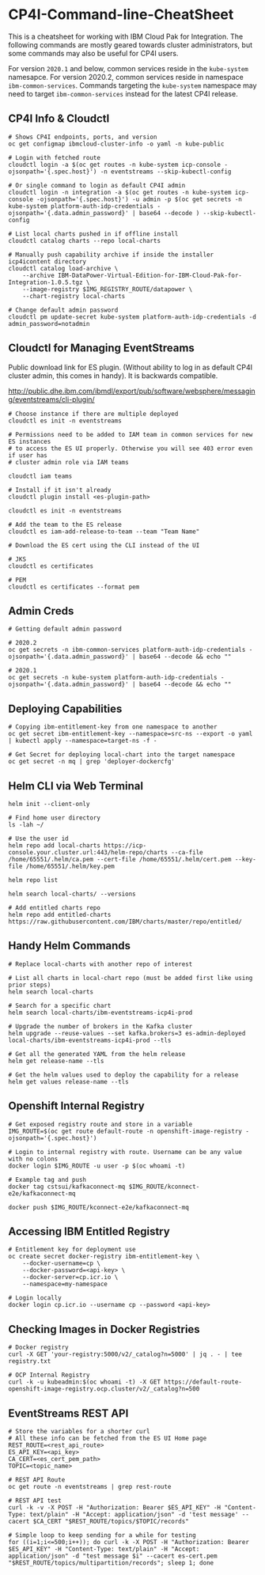 # CP4I-Command-line-CheatSheet

This is a cheatsheet for working with IBM Cloud Pak for Integration. The following commands are mostly geared towards cluster administrators, but some commands may also be useful for CP4I users.

For version `2020.1` and below, common services reside in the `kube-system` namesapce. For version 2020.2, common services reside in namespace `ibm-common-services`. Commands targeting the `kube-system` namespace may need to target `ibm-common-services` instead for the latest CP4I release.

## CP4I Info & Cloudctl

```
# Shows CP4I endpoints, ports, and version
oc get configmap ibmcloud-cluster-info -o yaml -n kube-public

# Login with fetched route
cloudctl login -a $(oc get routes -n kube-system icp-console -ojsonpath='{.spec.host}') -n eventstreams --skip-kubectl-config

# Or single command to login as default CP4I admin 
cloudctl login -n integration -a $(oc get routes -n kube-system icp-console -ojsonpath='{.spec.host}') -u admin -p $(oc get secrets -n kube-system platform-auth-idp-credentials -ojsonpath='{.data.admin_password}' | base64 --decode ) --skip-kubectl-config

# List local charts pushed in if offline install
cloudctl catalog charts --repo local-charts

# Manually push capability archive if inside the installer icp4icontent directory
cloudctl catalog load-archive \
    --archive IBM-DataPower-Virtual-Edition-for-IBM-Cloud-Pak-for-Integration-1.0.5.tgz \
    --image-registry $IMG_REGISTRY_ROUTE/datapower \
    --chart-registry local-charts
    
# Change default admin password
cloudctl pm update-secret kube-system platform-auth-idp-credentials -d admin_password=notadmin
```

## Cloudctl for Managing EventStreams

Public download link for ES plugin. (Without ability to log in as default CP4I cluster admin, this comes in handy). It is backwards compatible.

http://public.dhe.ibm.com/ibmdl/export/pub/software/websphere/messaging/eventstreams/cli-plugin/

```
# Choose instance if there are multiple deployed
cloudctl es init -n eventstreams

# Permissions need to be added to IAM team in common services for new ES instances
# to access the ES UI properly. Otherwise you will see 403 error even if user has
# cluster admin role via IAM teams

cloudctl iam teams

# Install if it isn't already 
cloudctl plugin install <es-plugin-path>

cloudctl es init -n eventstreams

# Add the team to the ES release
cloudctl es iam-add-release-to-team --team "Team Name"

# Download the ES cert using the CLI instead of the UI

# JKS
cloudctl es certificates

# PEM
cloudctl es certificates --format pem
```


## Admin Creds
```
# Getting default admin password

# 2020.2
oc get secrets -n ibm-common-services platform-auth-idp-credentials -ojsonpath='{.data.admin_password}' | base64 --decode && echo "" 

# 2020.1
oc get secrets -n kube-system platform-auth-idp-credentials -ojsonpath='{.data.admin_password}' | base64 --decode && echo ""
```


## Deploying Capabilities
```
# Copying ibm-entitlement-key from one namespace to another
oc get secret ibm-entitlement-key --namespace=src-ns --export -o yaml | kubectl apply --namespace=target-ns -f -

# Get Secret for deploying local-chart into the target namespace
oc get secret -n mq | grep 'deployer-dockercfg'
```


## Helm CLI via Web Terminal

```
helm init --client-only

# Find home user directory
ls -lah ~/

# Use the user id
helm repo add local-charts https://icp-console.your.cluster.url:443/helm-repo/charts --ca-file /home/65551/.helm/ca.pem --cert-file /home/65551/.helm/cert.pem --key-file /home/65551/.helm/key.pem

helm repo list

helm search local-charts/ --versions

# Add entitled charts repo
helm repo add entitled-charts https://raw.githubusercontent.com/IBM/charts/master/repo/entitled/
```


## Handy Helm Commands
```
# Replace local-charts with another repo of interest

# List all charts in local-chart repo (must be added first like using prior steps)
helm search local-charts

# Search for a specific chart
helm search local-charts/ibm-eventstreams-icp4i-prod

# Upgrade the number of brokers in the Kafka cluster
helm upgrade --reuse-values --set kafka.brokers=3 es-admin-deployed local-charts/ibm-eventstreams-icp4i-prod --tls

# Get all the generated YAML from the helm release
helm get release-name --tls

# Get the helm values used to deploy the capability for a release
helm get values release-name --tls
```



## Openshift Internal Registry
```
# Get exposed registry route and store in a variable
IMG_ROUTE=$(oc get route default-route -n openshift-image-registry -ojsonpath='{.spec.host}')

# Login to internal registry with route. Username can be any value with no colons
docker login $IMG_ROUTE -u user -p $(oc whoami -t) 

# Example tag and push
docker tag cstsui/kafkaconnect-mq $IMG_ROUTE/kconnect-e2e/kafkaconnect-mq

docker push $IMG_ROUTE/kconnect-e2e/kafkaconnect-mq
```

## Accessing IBM Entitled Registry
```
# Entitlement key for deployment use
oc create secret docker-registry ibm-entitlement-key \
    --docker-username=cp \
    --docker-password=<api-key> \
    --docker-server=cp.icr.io \
    --namespace=my-namespace

# Login locally
docker login cp.icr.io --username cp --password <api-key>
```

## Checking Images in Docker Registries

```
# Docker registry
curl -X GET 'your-registry:5000/v2/_catalog?n=5000' | jq . - | tee registry.txt

# OCP Internal Registry
curl -k -u kubeadmin:$(oc whoami -t) -X GET https://default-route-openshift-image-registry.ocp.cluster/v2/_catalog?n=500
```


## EventStreams REST API
```
# Store the variables for a shorter curl
# All these info can be fetched from the ES UI Home page
REST_ROUTE=<rest_api_route>
ES_API_KEY=<api_key>
CA_CERT=<es_cert_pem_path>
TOPIC=<topic_name>

# REST API Route
oc get route -n eventstreams | grep rest-route

# REST API test
curl -k -v -X POST -H "Authorization: Bearer $ES_API_KEY" -H "Content-Type: text/plain" -H "Accept: application/json" -d 'test message' --cacert $CA_CERT "$REST_ROUTE/topics/$TOPIC/records"

# Simple loop to keep sending for a while for testing
for ((i=1;i<=500;i++)); do curl -k -X POST -H "Authorization: Bearer $ES_API_KEY" -H "Content-Type: text/plain" -H "Accept: application/json" -d "test message $i" --cacert es-cert.pem "$REST_ROUTE/topics/multipartition/records"; sleep 1; done
```
